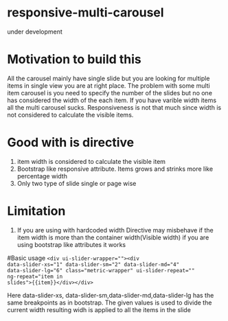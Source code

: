 # responsive-multi-carousel
under development

# Motivation to build this

All the carousel mainly have single slide but you are looking for multiple items in single view you are at right place. The problem with some multi item carousel is you need to specify the number of the slides but no one has considered the width of the each item. If you have varible width items all the multi carousel sucks. Responsiveness is not that much since width is not considered to calculate the visible items.

# Good with is directive

1. item width is considered to calculate the visible item
2. Bootstrap like responsive attribute. Items grows and strinks  more like percentage width
3. Only two type of slide single or page wise


# Limitation
1. If you are using with hardcoded width Directive may misbehave if the item width is more than the container width(Visible width) if you are using bootstrap like attributes it works



#Basic usage
<code>&lt;div ui-slider-wrapper=&quot;&quot;&gt;&lt;div data-slider-xs=&quot;1&quot; data-slider-sm=&quot;2&quot; data-slider-md=&quot;4&quot; data-slider-lg=&quot;6&quot; class=&quot;metric-wrapper&quot; ui-slider-repeat=&quot;&quot; ng-repeat=&quot;item in slides&quot;&gt;{{item}}&lt;/div&gt;&lt;/div&gt;</code>

Here data-slider-xs, data-slider-sm,data-slider-md,data-slider-lg has the same breakpoints as in bootstrap.
The given values is used to divide the current width  resulting widh is applied to all the items in the slide


